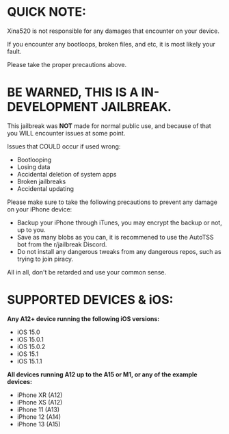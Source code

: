 # QUICK NOTE:
Xina520 is not responsible for any damages that encounter on your device.

If you encounter any bootloops, broken files, and etc, it is most likely your fault.

Please take the proper precautions above.

# BE WARNED, THIS IS A IN-DEVELOPMENT JAILBREAK.

This jailbreak was **NOT** made for normal public use, and because of that you WILL encounter issues at some point.

Issues that COULD occur if used wrong:
- Bootlooping
- Losing data
- Accidental deletion of system apps
- Broken jailbreaks
- Accidental updating

Please make sure to take the following precautions to prevent any damage on your iPhone device:
- Backup your iPhone through iTunes, you may encrypt the backup or not, up to you.
- Save as many blobs as you can, it is recommened to use the AutoTSS bot from the r/jailbreak Discord.
- Do not install any dangerous tweaks from any dangerous repos, such as trying to join piracy.

All in all, don't be retarded and use your common sense.

# SUPPORTED DEVICES & iOS:
**Any A12+ device running the following iOS versions:**
- iOS 15.0
- iOS 15.0.1
- iOS 15.0.2
- iOS 15.1
- iOS 15.1.1

**All devices running A12 up to the A15 or M1, or any of the example devices:**
- iPhone XR (A12)
- iPhone XS (A12)
- iPhone 11 (A13)
- iPhone 12 (A14)
- iPhone 13 (A15)
